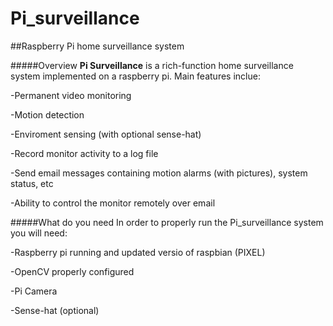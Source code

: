 # Pi_surveillance
##Raspberry Pi home surveillance system

#####Overview
**Pi Surveillance** is a rich-function home surveillance system implemented on a raspberry pi. Main features inclue:

-Permanent video monitoring

-Motion detection

-Enviroment sensing (with optional sense-hat)

-Record monitor activity to a log file

-Send email messages containing motion alarms (with pictures), system status, etc

-Ability to control the monitor remotely over email

#####What do you need
In order to properly run the Pi_surveillance system you will need:

-Raspberry pi running and updated versio of raspbian (PIXEL)

-OpenCV properly configured 

-Pi Camera

-Sense-hat (optional)


